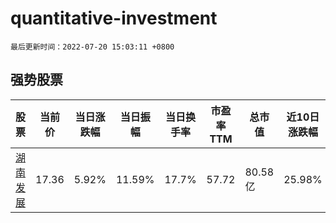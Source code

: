 # quantitative-investment

`最后更新时间：2022-07-20 15:03:11 +0800`

## 强势股票

|股票|当前价|当日涨跌幅|当日振幅|当日换手率|市盈率TTM|总市值|近10日涨跌幅|
|----|----|----|----|----|----|----|----|
|[湖南发展](https://xueqiu.com/S/SZ000722)|17.36|5.92%|11.59%|17.7%|57.72|80.58亿|25.98%|

